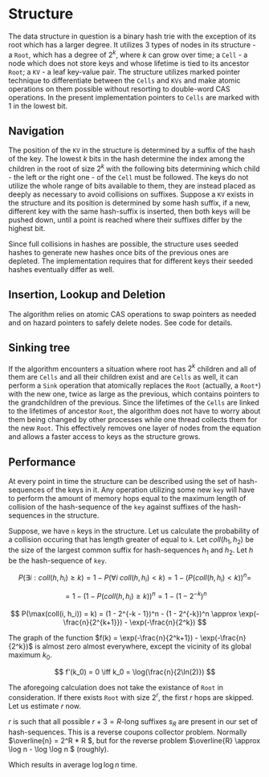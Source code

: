 # Structure

The data structure in question is a binary hash trie with the exception of its root which has a larger degree. It utilizes 3 types of nodes in its structure - a `Root`, which has a degree of $2^k$, where $k$ can grow over time; a `Cell` - a node which does not store keys and whose lifetime is tied to its ancestor `Root`; a `KV` - a leaf key-value pair. The structure utilizes marked pointer technique to differentiate between the `Cells` and `KVs` and make atomic operations on them possible without resorting to double-word CAS operations. In the present implementation pointers to `Cells` are marked with 1 in the lowest bit.

## Navigation

The position of the `KV` in the structure is determined by a suffix of the hash of the key. The lowest $k$ bits in the hash determine the index among the children in the root of size $2^k$ with the following bits determining which child - the left or the right one - of the `Cell` must be followed. The keys do not utilize the whole range of bits available to them, they are instead placed as deeply as necessary to avoid collisions on suffixes. Suppose a `KV` exists in the structure and its position is determined by some hash suffix, if a new, different key with the same hash-suffix is inserted, then both keys will be pushed down, until a point is reached where their suffixes differ by the highest bit. 

Since full collisions in hashes are possible, the structure uses seeded hashes to generate new hashes once bits of the previous ones are depleted. The implementation requires that for different keys their seeded hashes eventually differ as well.

## Insertion, Lookup and Deletion

The algorithm relies on atomic CAS operations to swap pointers as needed and on hazard pointers to safely delete nodes. See code for details.

## Sinking tree

If the algorithm encounters a situation where root has $2^k$ children and all of them are `Cells` and all their children exist and are `Cells` as well, it can perform a `Sink` operation that atomically replaces the `Root` (actually, a `Root*`) with the new one, twice as large as the previous, which contains pointers to the grandchildren of the previous. Since the lifetimes of the `Cells` are linked to the lifetimes of ancestor `Root`, the algorithm does not have to worry about them being changed by other processes while one thread collects them for the new `Root`. This effectively removes one layer of nodes from the equation and allows a faster access to keys as the structure grows.

## Performance

At every point in time the structure can be described using the set of hash-sequences of the keys in it. Any operation utilizing some new `key` will have to perform the amount of memory hops equal to the maximum length of collision of the hash-sequence of the `key` against suffixes of the hash-sequences in the structure. 

Suppose, we have `n` keys in the structure. Let us calculate the probability of a collision occuring that has length greater of equal to `k`. Let $coll(h_1, h_2)$ be the size of the largest common suffix for hash-sequences $h_1$ and $h_2$. Let $h$ be the hash-sequence of `key`.

$$
P(\exists i : coll(h, h_i)\geq k) = 1 - P(\forall i ~ coll(h, h_i) < k) = 1 - (P(coll(h, h_i) < k))^n = 
$$

$$
= 1 - (1 - P(coll(h, h_i) \geq k))^n = 1 - (1 - 2^{-k})^n
$$

$$ P(\max(coll(i, h_i)) = k) = (1 - 2^{-k - 1})^n - (1 - 2^{-k})^n \approx \exp(-\frac{n}{2^{k+1}}) - \exp(-\frac{n}{2^k})
$$

The graph of the function $f(k) = \exp(-\frac{n}{2^k+1}) - \exp(-\frac{n}{2^k})$ is almost zero almost everywhere, except the vicinity of its global maximum $k_0$.

$$
f'(k_0) = 0 \iff k_0 = \log(\frac{n}{2\ln(2)}) 
$$

The aforegoing calculation does not take the existance of `Root` in consideration. If there exists `Root` with size $2^r$, the first $r$ hops are skipped. Let us estimate $r$ now.

$r$ is such that all possible $r+3 = R$-long suffixes $s_R$ are present in our set of hash-sequences. This is a reverse coupons collector problem. Normally $\overline{n} = 2^R * R $, but for the reverse problem $\overline{R} \approx \log n - \log \log n $ (roughly). 

Which results in average $\log \log n$ time. 
